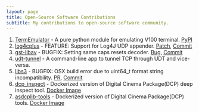 ```yaml
---
layout: page
title: Open-Source Software Contributions
subtitle: My contributions to open-source software community.
---
```


1. [TermEmulator](https://github.com/sivachandran/TermEmulator) - A pure python module for emulating V100 terminal. [PyPI](https://pypi.org/project/TermEmulator/)
1. [log4cplus](https://github.com/log4cplus/log4cplus) - FEATURE: Support for Log4J UDP appender. [Patch](https://sourceforge.net/p/log4cplus/mailman/message/29610399/), [Commit](https://github.com/log4cplus/log4cplus/blob/master/src/log4judpappender.cxx)
1. [gst-libav](https://gstreamer.freedesktop.org/modules/gst-libav.html) - BUGFIX: Setting same caps resets decoder. [Bug](https://bugzilla.gnome.org/show_bug.cgi?id=697548), [Commit](https://gitlab.freedesktop.org/gstreamer/gst-libav/commit/758d7bf7ea516e824a536cd6a12d45aa07e483fa)
1. [udt-tunnel](https://github.com/RealImage/udt-tunnel) - A command-line app to tunnel TCP through UDT and vice-versa.
1. [libs3](https://github.com/bji/libs3) - BUGFIX: OSX build error due to uint64_t format string incompatibility. [PR](https://github.com/bji/libs3/pull/47), [Commit](https://github.com/bji/libs3/commit/731a009ab6aa7af3fe0e2910d7d7c057f08a45cf)
1. [dcp_inspect](https://github.com/wolfgangw/backports) - Dockerized version of Digital Cinema Package(DCP) deep inspect tool. [Docker Image](https://hub.docker.com/r/qubecinema/dcp_inspect)
1. [asdcplib-tools](https://github.com/cinecert/asdcplib) - Dockerized version of Digital Cinema Package(DCP) tools. [Docker Image](https://hub.docker.com/r/qubecinema/asdcplib-tools)
